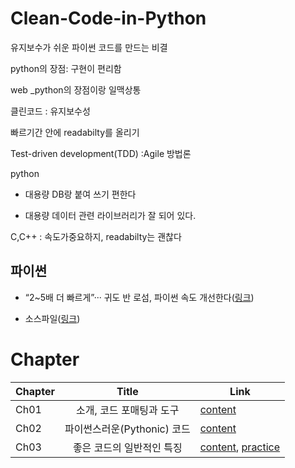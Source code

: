 # Clean-Code-in-Python
유지보수가 쉬운 파이썬 코드를 만드는 비결

python의 장점: 구현이 편리함

web _python의 장점이랑 일맥상통

클린코드 : 유지보수성

빠르기간 안에 readabilty를 올리기

Test-driven development(TDD) :Agile 방법론



python 

- 대용량 DB랑 붙여 쓰기 편한다

- 대용량 데이터 관련 라이브러리가 잘 되어 있다. 



C,C++ : 속도가중요하지, readabilty는 괜찮다



## 파이썬 

- “2~5배 더 빠르게”··· 귀도 반 로섬, 파이썬 속도 개선한다([링크](https://www.ciokorea.com/news/193909))

- 소스파일([링크](https://github.com/packtpublishing/clean-code-in-python))



# Chapter

| Chapter |            Title            | Link                                                 |
| ------- | :-------------------------: | ---------------------------------------------------- |
| Ch01    |  소개, 코드 포매팅과 도구   | [content](./정리/ch1.md)                             |
| Ch02    | 파이썬스러운(Pythonic) 코드 | [content](./정리/ch2.md)                             |
| Ch03    |  좋은 코드의 일반적인 특징  | [content](./정리/ch3.md), [practice](실습/ch3.ipynb) |

